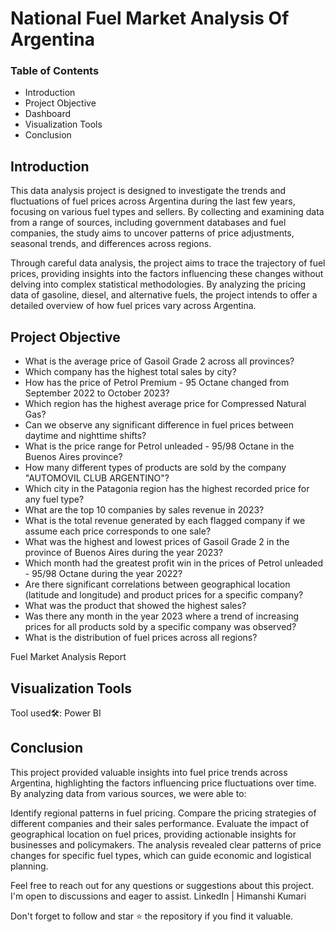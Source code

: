 
# National Fuel Market Analysis Of Argentina
### Table of Contents
- Introduction
- Project Objective
- Dashboard
- Visualization Tools
- Conclusion

## Introduction
This data analysis project is designed to investigate the trends and fluctuations of fuel prices across Argentina during the last few years, focusing on various fuel types and sellers. By collecting and examining data from a range of sources, including government databases and fuel companies, the study aims to uncover patterns of price adjustments, seasonal trends, and differences across regions.

Through careful data analysis, the project aims to trace the trajectory of fuel prices, providing insights into the factors influencing these changes without delving into complex statistical methodologies. By analyzing the pricing data of gasoline, diesel, and alternative fuels, the project intends to offer a detailed overview of how fuel prices vary across Argentina.
## Project Objective
- What is the average price of Gasoil Grade 2 across all provinces?
- Which company has the highest total sales by city?
- How has the price of Petrol Premium - 95 Octane changed from September 2022 to October 2023?
- Which region has the highest average price for Compressed Natural Gas?
- Can we observe any significant difference in fuel prices between daytime and nighttime shifts?
- What is the price range for Petrol unleaded - 95/98 Octane in the Buenos Aires province?
- How many different types of products are sold by the company "AUTOMOVIL CLUB ARGENTINO"?
- Which city in the Patagonia region has the highest recorded price for any fuel type?
- What are the top 10 companies by sales revenue in 2023?
- What is the total revenue generated by each flagged company if we assume each price corresponds to one sale?
- What was the highest and lowest prices of Gasoil Grade 2 in the province of Buenos Aires during the year 2023?
- Which month had the greatest profit win in the prices of Petrol unleaded - 95/98 Octane during the year 2022?
- Are there significant correlations between geographical location (latitude and longitude) and product prices for a specific company?
- What was the product that showed the highest sales?
- Was there any month in the year 2023 where a trend of increasing prices for all products sold by a specific company was observed?
- What is the distribution of fuel prices across all regions?

Fuel Market Analysis Report
## Visualization Tools
Tool used🛠️: Power BI
## Conclusion
This project provided valuable insights into fuel price trends across Argentina, highlighting the factors influencing price fluctuations over time. By analyzing data from various sources, we were able to:

Identify regional patterns in fuel pricing.
Compare the pricing strategies of different companies and their sales performance.
Evaluate the impact of geographical location on fuel prices, providing actionable insights for businesses and policymakers.
The analysis revealed clear patterns of price changes for specific fuel types, which can guide economic and logistical planning.

Feel free to reach out for any questions or suggestions about this project. I'm open to discussions and eager to assist. LinkedIn | Himanshi Kumari

Don't forget to follow and star ⭐ the repository if you find it valuable.
